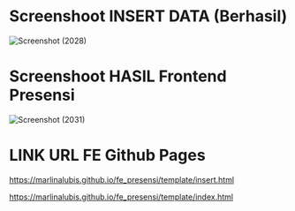 # Screenshoot INSERT DATA (Berhasil)

![Screenshot (2028)](https://github.com/MarlinaLubis/fe_presensi/assets/110896535/fa03040e-9b3f-482b-919e-33ebbd1c4e08)

# Screenshoot HASIL Frontend Presensi

![Screenshot (2031)](https://github.com/MarlinaLubis/fe_presensi/assets/110896535/66b6dddc-eec9-4636-9726-9a577386a0b9)

# LINK URL FE Github Pages

https://marlinalubis.github.io/fe_presensi/template/insert.html

https://marlinalubis.github.io/fe_presensi/template/index.html